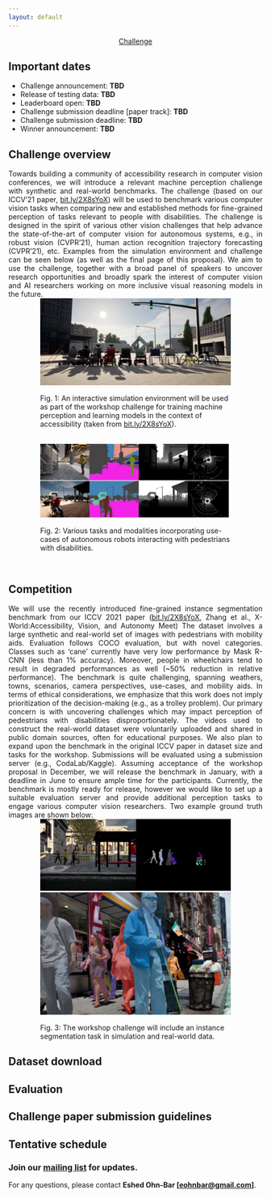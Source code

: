 ```yaml
---
layout: default
---
```

<style> 
.center {
  display: block;
  margin-left: auto;
  margin-right: auto;
  width: 75%;
} </style>

<div style="text-align: center">
<u><g8>Challenge</g8></u>
</div>

## Important dates
- Challenge announcement: <strong>TBD</strong>
- Release of testing data: <strong>TBD</strong>
- Leaderboard open: <strong>TBD</strong>
- Challenge submission deadline [paper track]: <strong>TBD</strong>
- Challenge submission deadline: <strong>TBD</strong>
- Winner announcement: <strong>TBD</strong>

## Challenge overview
<div style="text-align: justify">
Towards building a community of accessibility research in computer vision conferences, we will introduce a relevant machine perception challenge with synthetic and real-world benchmarks. The challenge (based on our ICCV’21 paper, <a href="bit.ly/2X8sYoX">bit.ly/2X8sYoX</a>) will be used to benchmark various computer vision tasks when comparing new and established methods for fine-grained perception of tasks relevant to people with disabilities. The challenge is designed in the spirit of various other vision challenges that help advance the state-of-the-art of computer vision for autonomous systems, e.g., in robust vision (CVPR’21), human action recognition trajectory forecasting (CVPR’21), etc. Examples from the simulation environment and challenge can be seen below (as well as the final page of this proposal). We aim to use the challenge, together with a broad panel of speakers to uncover research opportunities and broadly spark the interest of computer vision and AI researchers working on more inclusive visual reasoning models in the future.
 </div>
<div class = "center">
    <img alt="fig1" src="pics/fig1.svg" >
    <p>Fig. 1: An interactive simulation environment will be used as part of the workshop challenge for training machine perception and learning models in the context of accessibility (taken from <a href="bit.ly/2X8sYoX">bit.ly/2X8sYoX</a>).</p>
</div>
<br>
<div class = "center">
    <img alt="fig2" src="pics/fig2.svg" >
    <p>Fig. 2: Various tasks and modalities incorporating use-cases of autonomous robots interacting with pedestrians with disabilities.</p>
</div>
<br>

## Competition

<div style="text-align: justify">
We will use the recently introduced fine-grained instance segmentation benchmark from our ICCV 2021 paper (<a href="bit.ly/2X8sYoX">bit.ly/2X8sYoX</a>, Zhang et al., X-World:Accessibility, Vision, and Autonomy Meet)
The dataset involves a large synthetic and real-world set of images with pedestrians with mobility aids. Evaluation follows COCO evaluation, but with novel categories. Classes such as ‘cane’ currently have very low performance by Mask R-CNN (less than 1% accuracy). Moreover, people in wheelchairs tend to result in degraded performances as well (~50% reduction in relative performance). The benchmark is quite challenging, spanning weathers, towns, scenarios, camera perspectives, use-cases, and mobility aids. In terms of ethical considerations, we emphasize that this work does not imply prioritization of the decision-making (e.g., as a trolley problem). Our primary concern is with uncovering challenges which may impact perception of pedestrians with disabilities disproportionately. The videos used to construct the real-world dataset were voluntarily uploaded and shared in public domain sources, often for educational purposes. We also plan to expand upon the benchmark in the original ICCV paper in dataset size and tasks for the workshop. Submissions will be evaluated using a submission server (e.g., CodaLab/Kaggle). Assuming acceptance of the workshop proposal in December, we will release the benchmark in January, with a deadline in June to ensure ample time for the participants. Currently, the benchmark is mostly ready for release, however we would like to set up a suitable evaluation server and provide additional perception tasks to engage various computer vision researchers. Two example ground truth images are shown below:

</div>
<div class = "center">
<img alt="fig3a" src="pics/fig3a.svg" >

<img alt="fig3b" src="pics/fig3b.svg" >
<p>Fig. 3: The workshop challenge will include an instance segmentation task in simulation and real-world data.</p>
</div>



## Dataset download
<div style="text-align: justify">

</div>

## Evaluation
<div style="text-align: justify">


</div>

## Challenge paper submission guidelines
<div style="text-align: justify">
</div>


## Tentative schedule
<div style="text-align: justify">

</div>

### Join our **[mailing list](https://staging-temp-site.github.io/staging-temp-site.gitub.io/)** for updates.
For any questions, please contact **Eshed Ohn-Bar [eohnbar@gmail.com]**.

